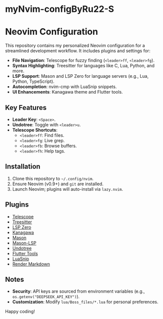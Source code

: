 # myNvim-configByRu22-S

# Neovim Configuration

This repository contains my personalized Neovim configuration for a streamlined development workflow. It includes plugins and settings for:

- **File Navigation**: Telescope for fuzzy finding (`<leader>ff`, `<leader>fg`).
- **Syntax Highlighting**: Treesitter for languages like C, Lua, Python, and more.
- **LSP Support**: Mason and LSP Zero for language servers (e.g., Lua, Python, TypeScript).
- **Autocompletion**: nvim-cmp with LuaSnip snippets.
- **UI Enhancements**: Kanagawa theme and Flutter tools.

## Key Features

- **Leader Key**: `<Space>`.
- **Undotree**: Toggle with `<leader>u`.
- **Telescope Shortcuts**:
  - `<leader>ff`: Find files.
  - `<leader>fg`: Live grep.
  - `<leader>fb`: Browse buffers.
  - `<leader>fh`: Help tags.

## Installation

1. Clone this repository to `~/.config/nvim`.
2. Ensure Neovim (v0.9+) and `git` are installed.
3. Launch Neovim; plugins will auto-install via `lazy.nvim`.

## Plugins

- [Telescope](https://github.com/nvim-telescope/telescope.nvim)
- [Treesitter](https://github.com/nvim-treesitter/nvim-treesitter)
- [LSP Zero](https://github.com/VonHeikemen/lsp-zero.nvim)
- [Kanagawa](https://github.com/rebelot/kanagawa.nvim)
- [Mason](https://github.com/williamboman/mason.nvim)
- [Mason-LSP](https://github.com/williamboman/mason-lspconfig.nvim)
- [Undotree](https://github.com/mbbill/undotree)
- [Flutter Tools](https://github.com/nvim-flutter-tools/flutter-tools.nvim)
- [LuaSnip](https://github.com/L3MON4D3/LuaSnip)
- [Render Markdown](https://github.com/MeanderingProgrammer/render-markdown.nvim)

## Notes

- **Security**: API keys are sourced from environment variables (e.g., `os.getenv("DEEPSEEK_API_KEY")`).
- **Customization**: Modify `lua/Boss_files/*.lua` for personal preferences.

Happy coding!
